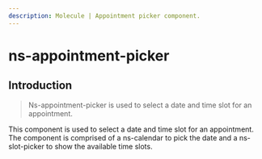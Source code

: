 ```yaml
---
description: Molecule | Appointment picker component.
---
```


# ns-appointment-picker

## Introduction

> Ns-appointment-picker is used to select a date and time slot for an appointment.

This component is used to select a date and time slot for an appointment.  The component is comprised of a ns-calendar to pick the date and a ns-slot-picker to show the available time slots.

